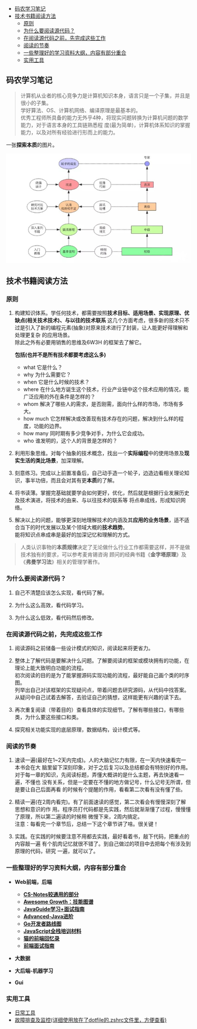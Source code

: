 
<!-- vim-markdown-toc GFM -->

- [码农学习笔记](#码农学习笔记)
- [技术书籍阅读方法](#技术书籍阅读方法)
  - [原则](#原则)
  - [为什么要阅读源代码？](#为什么要阅读源代码)
  - [在阅读源代码之前，先完成这些工作](#在阅读源代码之前先完成这些工作)
  - [阅读的节奏](#阅读的节奏)
  - [一些整理好的学习资料大纲，内容有部分重合](#一些整理好的学习资料大纲内容有部分重合)
  - [实用工具](#实用工具)

<!-- vim-markdown-toc -->



## 码农学习笔记

> 计算机从业者的核心竞争力是计算机知识本身，语言只是一个子集，并且是很小的子集。  
  学好算法、OS、计算机网络、编译原理是最基本的。  
  优秀工程师所具备的能力无外乎4种，将现实问题转换为计算机问题的数学能力，对于语言本身的工具链熟悉程
  度(最为简单)，计算机体系知识的掌握能力，以及对所有经验进行形而上的能力。

  一张**探索本质**的图片。

  <img src="./0.Resources/本质的探索.jpg">


## 技术书籍阅读方法

### 原则

1. 构建知识体系。学任何技术，都需要按照**技术目标、适用场景、实现原理、优缺点(相关技术技术)、与以往的技术联系**
   这几个方面考虑，很多新的技术只不过是引入了新的编程元素(抽象)对原来技术进行了封装，让人能更好得理解和处理更复杂
   的应用场景。  
   除此之外有必要用销售的思维及6W3H 的框架去了解它。  
   
   **包括(也并不是所有技术都要考虑这么多)**
   - what      它是什么？  
   - why       为什么需要它？  
   - when      它是什么时候的技术？  
   - where     在什么地方诞生这个技术，行业产业链中这个技术应用的情况，能广泛应用的外在条件是怎样的？  
   - whom      解决了哪些人的需求，是否刚需，面向什么样的市场，市场有多大。  
   - how much  它怎样解决或改善现有技术存在的问题，解决到什么样的程度，功能的边界。  
   - how many  同时期有多少竞争对手，为什么它会成功。  
   - who       谁发明的，这个人的背景是怎样的？  

2. 利用形象思维。对每个抽象的技术概念，找出一个**实际编程**中的使用场景及**现实生活的类比场景**，加深理解。

3. 刻意练习。完成以上前置准备后，自己动手造一个轮子，边造边看相关理论知识，事半功倍，而且会对其有更**本质**的了解。

4. 将书读薄。掌握完基础就要学会如何更好，优化，然后就是根据行业发展历史及技术演进，将技术的由来、与以往技术的联系等
   将点串成线，形成知识网络。

5. 解决以上的问题，能够更深刻地理解技术的内涵及其**应用的业务场景**，适不适合当下的时代发展以及某个领域大概的**技术趋势**。  
   能将知识点串成串是最好的加深记忆和理解的方式。  

>  人类认识事物的**本质规律**决定了无论做什么行业工作都需要这样，并不是做技术独有的要求，可以参考麦肯锡咨询
   顾问的经典书籍《**金字塔原理**》及《**弗曼学习法**》相关的管理学著作。


### 为什么要阅读源代码？
1. 自己不清楚应该怎么实现，看代码了解。

2. 为什么这么高效，看代码学习。

3. 为什么这么低效，看代码然后修改。


### 在阅读源代码之前，先完成这些工作

1. 阅读源码之前储备一些设计模式的知识，阅读起来将更省力。

2. 整体上了解代码是要解决什么问题。了解要阅读的框架或模块拥有的功能，在理论上能大致明白功能的流程。  
   初次阅读的目的是为了能掌握源码实现功能的流程，最好能自己画个类的时序图。  
   列举出自己对该框架的实现疑问点，带着问题去研究源码，从代码中找答案。  
   从疑问中自己试着去解答，去验证自己的猜想，这样能更有兴趣的读下去。

3. 再次重复阅读（带着目的）查看具体的实现细节。了解有哪些接口，有哪些类，为什么要这些接口和类。

4. 探究相关功能实现的底层原理，数据结构，设计模式等。


### 阅读的节奏

1. 速读一遍(最好在1~2天内完成)。人的大脑记忆力有限，在一天内快速看完一本书会在大
   脑里留下深刻印象，对于之后复习以及总结都会有特别好的作用。  
   对于每一章的知识，先阅读标题，弄懂大概讲的是什么主题，再去快速看一遍，不懂也
   没有关系，但是一定要在不懂的地方做记号，什么记号无所谓，但是要让自己后面再看
   的时候有个提醒的作用，看看第二次看有没有懂了些。  

2. 精读一遍(在2周内看完)。有了前面速读的感觉，第二次看会有慢慢深刻了解思想和意识的作
   用。程序员打代码都是先实践，然后就渐渐懂了过程，慢慢懂了原理，所以第二遍读的时候稍
   微慢下来，2周内搞定。  
   注意：每看完一个章节后，总结一下这个章节讲了啥。很关键！  

3. 实践。在实践的时候要注意不用都去实践，最好看着书，敲下代码，把重点的内容敲一遍
   有个肌肉记忆就很不错了。到自己做过的项目中去把每个有涉及到原理的代码，研究
   一遍，就可以了。


### 一些整理好的学习资料大纲，内容有部分重合

- **Web前端，后端**  
  - **[CS-Notes较通用的部分](https://github.com/CyC2018/CS-Notes)**
  - **[Awesome Growth：技能图谱](http://awesome-growth.phodal.com/)**
  - **[JavaGuide学习+面试指南](https://github.com/Snailclimb/JavaGuide)**
  - **[Advanced-Java进阶](https://github.com/doocs/advanced-java)**
  - **[Go开发者路线图](https://github.com/Quorafind/golang-developer-roadmap-cn)**
  - **[JavaScript全栈培训材料](https://github.com/ruanyf/jstraining)**
  - **[猫的前端回忆录](https://github.com/windiest/Front-end-tutorial)**
  - **[前端面试指南](https://github.com/yangshun/front-end-interview-handbook)**

- **大数据**

- **大后端-机器学习**

- **Gui**


### 实用工具
- [日常工具](./8.工具及库包/日常工具.md)
- [故障排查及监控(详细使用放在了dotfile的.zshrc文件里，方便查看)](./8.工具及库包/故障排查工具.md)

